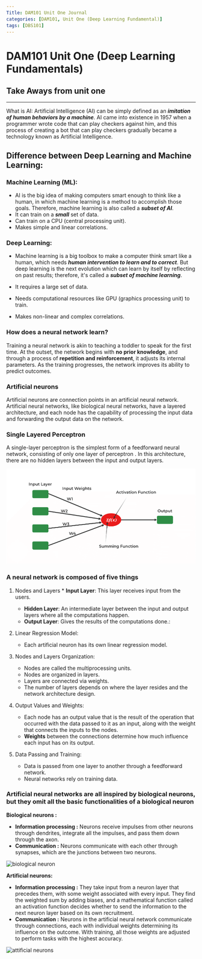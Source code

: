 ```yaml
---
Title: DAM101 Unit One Journal
categories: [DAM101, Unit One (Deep Learning Fundamental)]
tags: [DBS101]
---
```


# DAM101 Unit One (Deep Learning Fundamentals)

## Take Aways from unit one 

___

What is AI: Artificial Intelligence (AI) can be simply defined as an ***imitation of human behaviors by a machine***. AI came into existence in 1957 when a programmer wrote code that can play checkers against him, and this process of creating a bot that can play checkers gradually became a technology known as Artificial Intelligence.

## Difference between Deep Learning and Machine Learning:

### Machine Learning (ML):

* AI is the big idea of making computers smart enough to think like a human, in which machine learning is a method to accomplish those goals. Therefore, machine learning is also called a ***subset of AI***.
* It can train on a ***small*** set of data.
* Can train on a CPU (central processing unit).
* Makes simple and linear correlations.

### Deep Learning:

* Machine learning is a big toolbox to make a computer think smart like a human, which needs ***human intervention to learn and to correct***. But deep learning is the next evolution which can learn by itself by reflecting on past results; therefore, it's called a ***subset of machine learning***.

* It requires a large set of data.
* Needs computational resources like GPU (graphics processing unit) to train.
* Makes non-linear and complex correlations.

### How does a neural network learn? 
Training a neural network is akin to teaching a toddler to speak for the first time. At the outset, the network begins with **no prior knowledge**, and through a process of **repetition and reinforcement**, it adjusts its internal parameters. As the training progresses, the network improves its ability to predict outcomes.

### Artificial neurons

Artificial neurons are connection points in an artificial neural network. Artificial neural networks, like biological neural networks, have a layered architecture, and each node has the capability of processing the input data and forwarding the output data on the network.

### Single Layered Perceptron

A single-layer perceptron is the simplest form of a feedforward neural network, consisting of only one layer of perceptron . In this architecture, there are no hidden layers between the input and output layers.

![Single layered perceptron digram](assets/Single-Layer-Perceptron.png)

### A neural network is composed of five things

1. Nodes and Layers    * **Input Layer**: This layer receives input from the users.
    * **Hidden Layer**: An intermediate layer between the input and output layers where all the computations happen.
    * **Output Layer**: Gives the results of the computations done.:


2. Linear Regression Model:

    * Each artificial neuron has its own linear regression model.

3. Nodes and Layers Organization:

    * Nodes are called the multiprocessing units.
    * Nodes are organized in layers.
    * Layers are connected via weights.
    * The number of layers depends on where the layer resides and the network architecture design.

4. Output Values and Weights:

    * Each node has an output value that is the result of the operation that occurred with the data passed to it as an input, along with the weight that connects the inputs to the nodes.
    * **Weights** between the connections determine how much influence each input has on its output.

5. Data Passing and Training:

    * Data is passed from one layer to another through a feedforward network.
    * Neural networks rely on training data.

### Artificial neural networks are all inspired by biological neurons, but they omit all the basic functionalities of a biological neuron

**Biological neurons :**

* **Information processing :** Neurons receive impulses from other neurons through dendrites, integrate all the impulses, and pass them down through the axon.
* **Communication :** Neurons communicate with each other through synapses, which are the junctions between two neurons.

![biological neuron](https://media.geeksforgeeks.org/wp-content/uploads/20221219111342/Biological-Neuron-and-similarity-with-neural-network.png)

**Artificial neurons:**

* **Information processing :** They take input from a neuron layer that precedes them, with some weight associated with every input. They find the weighted sum by adding biases, and a mathematical function called an activation function decides whether to send the information to the next neuron layer based on its own recruitment.
* **Communication :** Neurons in the artificial neural network communicate through connections, each with individual weights determining its influence on the outcome. With training, all those weights are adjusted to perform tasks with the highest accuracy.

![attificial neurons](https://media.geeksforgeeks.org/wp-content/uploads/nodeNeural.jpg)



